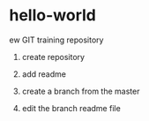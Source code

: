 # hello-world
ew GIT training repository

1) create repository

2) add readme

3) create a branch from the master

4) edit the branch readme file
